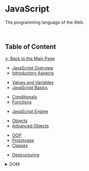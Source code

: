 # JavaScript

The programming language of the Web.

<br>

## Table of Content

[&larr; Back to the Main Page](./../README.md)

<div></div>

- [JavaScript Overview](./js-overview.md)
- [Introductory Aspects](./introductory-aspects.md)

<div></div>

- [Values and Variables](./variables.md)
- [JavaScript Basics](./js-basics.md)

<div></div>

- [Conditionals](./conditionals.md)
- [Functions](./functions.md)

<div></div>

- [JavaScript Engine](./js-engine.md)

<div></div>

- [Objects](./objects.md)
- [Advanced Objects](./advanced-objects.md)

<div></div>

- [OOP](./oop.md)
- [Prototypes](./prototypes.md)
- [Classes](./classes.md)

<div></div>

- [Destructuring](./destructuring.md)

<div></div>

<details>
<summary>DOM</summary>

<div></div>

- [The script element](./script-tag.md)

<div></div>

- [How the DOM works](./dom.md)

<div></div>

- [DOM: Select, Create, Delete](./dom-sel-cre-del.md)

<div></div>

- [DOM: Styles, Attributes, Classes](./dom-sty-attr-cla.md)

<div></div>

- [DOM Events with JavsScript](./dom-events.md)

<div></div>

- [Event Propagation](./event-propagation.md)

<div></div>

</details>

<div></div>

<br>

